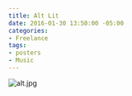 ```yaml
---
title: Alt Lit
date: 2016-01-30 13:50:00 -05:00
categories:
- Freelance
tags:
- posters
- Music
---
```


![alt.jpg](/uploads/alt.jpg)